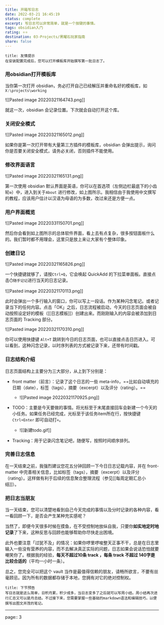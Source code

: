 ```yaml
---
title: 开箱写日志
date: 2022-03-21 16:45:19
status: complete
excerpt: 写日志可以非常简单，就是一个按键的事情。
tags: obsidian入门
rating: ⭐⭐
destination: 03-Projects/黑曜石玩家指南
share: false
---
```


```ad-info
title: 友情提示
在安装配置完成后，您可以打开模板库开始撰写第一批日志了。
```

### 用obsidian打开模板库

当你第一次打开 obsidian，务必打开自己已经解压并重命名好的模板库，如`X:\projects\working`

![[Pasted image 20220321164743.png]]

就这一次，obsidian 会记录位置。下次就会自动打开这个库。

### 关闭安全模式

![[Pasted image 20220321165012.png]]

如果你是第一次打开带有大量第三方插件的模板库，obsidian 会弹出提示，询问你是否要关闭安全模式，请务必关闭，否则插件不能使用。


### 修改界面语言

![[Pasted image 20220321165131.png]]

第一次使用 obsidian 默认界面是英语，你可以在首选项（左侧边栏最底下的小齿轮`⚙`）中，进入到关于`About` 进行修改，如上图所示。我相信由于我使用中文撰写的教程，应该用户估计以汉语为母语的为多数，改过来还是方便一点。

### 用户界面概览

![[Pasted image 20220331150701.png]]

然后你会看到如上图所示的总体软件界面，看上去有点复杂，很多按钮面板什么的。我们暂时都不用理会，这里只是放上来让大家有个整体印象。

### 创建日记

![[Pasted image 20220321165826.png]]

一个快捷键就够了，请按`Ctrl+Q`，它会唤起 QuickAdd 的下拉菜单面板。直接点击`⏱️随手记记`进行当天的日志记录。

![[Pasted image 20220321170113.png]]

此时会弹出一个多行输入的窗口，你可以写上一段话。作为某种闪念笔记。或者记录当下的任何内容。点击「OK」之后，日志流程被启动，今天的日志页面会被自动按照设定好的模板（[[日志模板]]）创建出来。而刚刚输入的内容会被添加到日志页面的 Tracking 部分。

![[Pasted image 20220321170310.png]]

你可以使用快捷键 `Alt+T` 跳转到今日的日志页面，也可以直接点击日历进入。可以看到，这种闪念记录，以时序列表的方式被记录下来，还带有时间戳。

### 日志结构介绍

日志页面结构上主要分为三大部分，从上到下分别是：

- front matter（前言）：记录了这个日志的一些 meta-info，==比如自动填充的日期（date），标签（tags），摘要（excerpt）以及评分（rating）。==

	- ![[Pasted image 20220321170925.png]]
- TODO：主要是今天要做的事情。将光标至于末尾直接回车会新建一个今天的小任务。如果任务已经完成，光标至于该任务item所在行，按快捷键 `Ctrl+Enter` 即可自动打`×`。
	- ![[新建todo.gif]]
- Tracking：用于记录闪念笔记吧，随便写，按照时间顺序排列。

### 完善日志信息

在一天结束之前，我强烈建议您花五分钟回顾一下今日日志记载内容，并在 front-matter 中完善相关信息，比如标签（tags），摘要（excerpt）以及评分（rating）。这样做有利于后续的信息聚合整理流程（参见[[每周定期汇总小结]]）。

### 把日志当朋友

当一天结束，您可以清楚地看到自己今天完成的事情以及分时记录的各种内容，看一看回顾一下，是否会产生某种充实感呢？

当然了，即便今天很多时候在摸鱼，在不受控制地放纵自我，只要你**如实地定时地记录**了下来，这种反思与回顾也能够帮助你尽快走出困境。

此外也要注意「过犹不及」的情况：如果你啰里啰唆整天正事不干，总是在日志里输入一些没有营养的内容，而不去解决真正实际的问题，日志如果会说话恐怕就要嘲笑你了。根据我的经验，**每天不超过10条 track ，每条 track 不超过 140字是比较合适的**（平均一小时一条）。

总之，您完全可以把这个 vault 当作是最值得信赖的朋友，请畅所欲言，不要有丝毫顾忌。因为所有的数据都存储于本地，您拥有对它的绝对控制权。


```ad-info
title: 下节预告
写日志就是这么简单，日积月累，积少成多，当日志变多了之后就可以写周小结。周小结再次进行汇总又可以是月总结。不过接下来，您需要掌握一些基础的markdown语法和编辑技巧，以便撰写出图文并茂的笔记。
```

---

page:: 3
